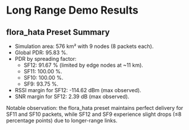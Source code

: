 # Long Range Demo Results

## flora_hata Preset Summary
- Simulation area: 576 km² with 9 nodes (8 packets each).
- Global PDR: 95.83 %.
- PDR by spreading factor:
  - SF12: 91.67 % (limited by edge nodes at ~11 km).
  - SF11: 100.00 %.
  - SF10: 100.00 %.
  - SF9: 93.75 %.
- RSSI margin for SF12: -114.62 dBm (max observed).
- SNR margin for SF12: 2.39 dB (max observed).

Notable observation: the flora_hata preset maintains perfect delivery for SF11 and SF10 packets, while SF12 and SF9 experience slight drops (≤8 percentage points) due to longer-range links.
